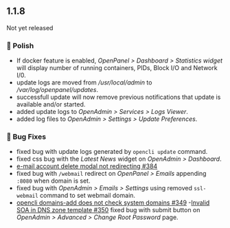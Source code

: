 ## 1.1.8

Not yet released

### 💅 Polish
- If docker feature is enabled, *OpenPanel > Dashboard > Statistics widget* will display number of running containers, PIDs, Block I/O and Network I/0.
- update logs are moved from */usr/local/admin* to */var/log/openpanel/updates*.
- successfull update will now remove previous notifications that update is available and/or started.
- added update logs to *OpenAdmin > Services > Logs Viewer*.
- added log files to *OpenAdmin > Settings > Update Preferences*.

### 🐛 Bug Fixes
- fixed bug with update logs generated by `opencli update` command.
- fixed css bug with the *Latest News* widget on *OpenAdmin > Dashboard*.
- [e-mail account delete modal not redirecting #384](https://github.com/stefanpejcic/OpenPanel/issues/384)
- fixed bug with `/webmail` redirect on *OpenPanel > Emails* appending `:8080` when domain is set.
- fixed bug with *OpenAdmin > Emails > Settings* using removed `ssl-webmail` command to set webmail domain.
- [opencli domains-add does not check system domains #349](https://github.com/stefanpejcic/OpenPanel/issues/349)
-[Invalid SOA in DNS zone template #350](https://github.com/stefanpejcic/OpenPanel/issues/350)
fixed bug with submit button on *OpenAdmin > Advanced > Change Root Password* page.

